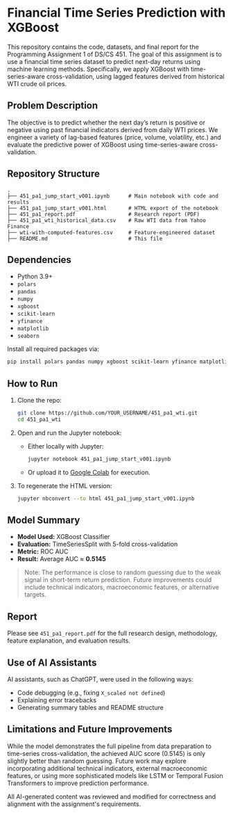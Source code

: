 # Financial Time Series Prediction with XGBoost

This repository contains the code, datasets, and final report for the Programming Assignment 1 of DS/CS 451. The goal of this assignment is to use a financial time series dataset to predict next-day returns using machine learning methods. Specifically, we apply XGBoost with time-series-aware cross-validation, using lagged features derived from historical WTI crude oil prices.

## Problem Description

The objective is to predict whether the next day’s return is positive or negative using past financial indicators derived from daily WTI prices. We engineer a variety of lag-based features (price, volume, volatility, etc.) and evaluate the predictive power of XGBoost using time-series-aware cross-validation.

## Repository Structure

```
.
├── 451_pa1_jump_start_v001.ipynb      # Main notebook with code and results
├── 451_pa1_jump_start_v001.html       # HTML export of the notebook
├── 451_pa1_report.pdf                 # Research report (PDF)
├── 451_pa1_wti_historical_data.csv    # Raw WTI data from Yahoo Finance
├── wti-with-computed-features.csv     # Feature-engineered dataset
├── README.md                          # This file
```

## Dependencies

- Python 3.9+
- `polars`
- `pandas`
- `numpy`
- `xgboost`
- `scikit-learn`
- `yfinance`
- `matplotlib`
- `seaborn`

Install all required packages via:

```bash
pip install polars pandas numpy xgboost scikit-learn yfinance matplotlib seaborn
```

## How to Run

1. Clone the repo:
   ```bash
   git clone https://github.com/YOUR_USERNAME/451_pa1_wti.git
   cd 451_pa1_wti
   ```

2. Open and run the Jupyter notebook:
   - Either locally with Jupyter:
     ```bash
     jupyter notebook 451_pa1_jump_start_v001.ipynb
     ```
   - Or upload it to [Google Colab](https://colab.research.google.com) for execution.

3. To regenerate the HTML version:
   ```bash
   jupyter nbconvert --to html 451_pa1_jump_start_v001.ipynb
   ```

## Model Summary

- **Model Used:** XGBoost Classifier
- **Evaluation:** TimeSeriesSplit with 5-fold cross-validation
- **Metric:** ROC AUC
- **Result:** Average AUC ≈ **0.5145**

> Note: The performance is close to random guessing due to the weak signal in short-term return prediction. Future improvements could include technical indicators, macroeconomic features, or alternative targets.

## Report

Please see `451_pa1_report.pdf` for the full research design, methodology, feature explanation, and evaluation results.

## Use of AI Assistants

AI assistants, such as ChatGPT, were used in the following ways:
- Code debugging (e.g., fixing `X_scaled not defined`)
- Explaining error tracebacks
- Generating summary tables and README structure

## Limitations and Future Improvements

While the model demonstrates the full pipeline from data preparation to time-series cross-validation, the achieved AUC score (0.5145) is only slightly better than random guessing. Future work may explore incorporating additional technical indicators, external macroeconomic features, or using more sophisticated models like LSTM or Temporal Fusion Transformers to improve prediction performance.

All AI-generated content was reviewed and modified for correctness and alignment with the assignment's requirements.
